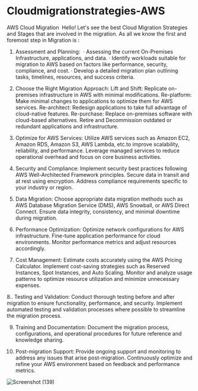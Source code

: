 # Cloudmigrationstrategies-AWS
AWS Cloud Migration 
Hello!
Let's see the best Cloud Migration Strategies and Stages that are involved in the migration.
As all we know the first and foremost step in Migration is : 

1. Assessment and Planning: 
· Assessing the current On-Premises Infrastructure, applications, and data.
· Identify workloads suitable for migration to AWS based on factors like performance, security, compliance, and cost.
· Develop a detailed migration plan outlining tasks, timelines, resources, and success criteria.

2. Choose the Right Migration Approach:
Lift and Shift: Replicate on-premises infrastructure in AWS with minimal modifications.
Re-platform: Make minimal changes to applications to optimize them for AWS services.
Re-architect: Redesign applications to take full advantage of cloud-native features.
Re-purchase: Replace on-premises software with cloud-based alternatives.
Retire and Decommission outdated or redundant applications and infrastructure.

3. Optimize for AWS Services:
Utilize AWS services such as Amazon EC2, Amazon RDS, Amazon S3, AWS Lambda, etc.to improve scalability, reliability, and performance.
Leverage managed services to reduce operational overhead and focus on core business activities.

4. Security and Compliance:
Implement security best practices following AWS Well-Architected Framework principles.
Secure data in transit and at rest using encryption.
Address compliance requirements specific to your industry or region.

5. Data Migration:
Choose appropriate data migration methods such as AWS Database Migration Service (DMS), AWS Snowball, or AWS Direct Connect.
Ensure data integrity, consistency, and minimal downtime during migration.

6. Performance Optimization:
Optimize network configurations for AWS infrastructure.
Fine-tune application performance for cloud environments.
Monitor performance metrics and adjust resources accordingly.

7. Cost Management:
Estimate costs accurately using the AWS Pricing Calculator.
Implement cost-saving strategies such as Reserved Instances, Spot Instances, and Auto Scaling.
Monitor and analyze usage patterns to optimize resource utilization and minimize unnecessary expenses.

8.. Testing and Validation:
Conduct thorough testing before and after migration to ensure functionality, performance, and security.
Implement automated testing and validation processes where possible to streamline the migration process.

9. Training and Documentation:
Document the migration process, configurations, and operational procedures for future reference and knowledge sharing.

11. Post-migration Support:
Provide ongoing support and monitoring to address any issues that arise post-migration.
Continuously optimize and refine your AWS environment based on feedback and performance metrics.



![Screenshot (139)](https://github.com/saicharanakula/Cloudmigrationstrategies-AWS/assets/42805601/d18b6419-c3a1-4c0c-b3cd-bb7b0065b5ee)
